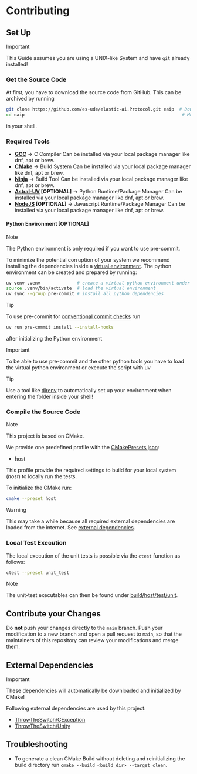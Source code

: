 # Contributing

## Set Up

> [!IMPORTANT]
> This Guide assumes you are using a UNIX-like System and have `git` already installed!

### Get the Source Code

At first, you have to download the source code from GitHub.
This can be archived by running

```bash
git clone https://github.com/es-ude/elastic-ai.Protocol.git eaip  # Download the Repository
cd eaip                                                            # Move inside the repository
```

in your shell.

### Required Tools

- **[GCC](https://gcc.gnu.org/)**
  -> C Compiler
  Can be installed via your local package manager like dnf, apt or brew.
- **[CMake](https://cmake.org)**
  -> Build System
  Can be installed via your local package manager like dnf, apt or brew.
- **[Ninja](https://ninja-build.org/)**
  -> Build Tool
  Can be installed via your local package manager like dnf, apt or brew.
- **[Astral-UV](https://docs.astral.sh/uv/) [OPTIONAL]**
  -> Python Runtime/Package Manager
  Can be installed via your local package manager like dnf, apt or brew.
- **[NodeJS](https://nodejs.org/en) [OPTIONAL]**
  -> Javascript Runtime/Package Manager
  Can be installed via your local package manager like dnf, apt or brew.

#### Python Environment [OPTIONAL]

> [!NOTE]
> The Python environment is only required if you want to use pre-commit.

To minimize the potential corruption of your system we recommend installing the dependencies inside
a [virtual environment](https://python.land/virtual-environments/virtualenv#How_to_create_a_Python_venv).
The python environment can be created and prepared by running:

```bash
uv venv .venv              # create a virtual python environment under `.venv/`
source .venv/bin/activate  # load the virtual environment
uv sync --group pre-commit # install all python dependencies
```

> [!TIP]
> To use pre-commit for [conventional commit checks](documentation/CONTRIBUTION.md#contribution-guidelines) run
>
> ```bash
> uv run pre-commit install --install-hooks
> ```
>
> after initializing the Python environment

> [!IMPORTANT]
> To be able to use pre-commit and the other python tools you have to load the virtual python environment or execute the
> script with uv
>
> > [!TIP]
> > Use a tool like [direnv](https://direnv.net/) to automatically set up your environment when entering the folder
> > inside your shell!

### Compile the Source Code

> [!NOTE]
> This project is based on CMake.

We provide one predefined profile with the [CMakePresets.json](CMakePresets.json):

- host

This profile provide the required settings to build for your local system (_host_) to locally run the tests.

To initialize the CMake run:

```bash
cmake --preset host
```

> [!WARNING]
> This may take a while because all required external dependencies are loaded from the internet.
> See [external dependencies](#external-dependencies).

### Local Test Execution

The local execution of the unit tests is possible via the `ctest` function as follows:

```bash
ctest --preset unit_test
```

> [!NOTE]
> The unit-test executables can then be found under [build/host/test/unit](build/host/test/unit).

## Contribute your Changes

Do **not** push your changes directly to the `main` branch.
Push your modification to a new branch and open a pull request to `main`, so that the maintainers of this repository can
review your modifications and merge them.

## External Dependencies

> [!IMPORTANT]
> These dependencies will automatically be downloaded and initialized by CMake!

Following external dependencies are used by this project:

- [ThrowTheSwitch/CException](https://github.com/ThrowTheSwitch/CException)
- [ThrowTheSwitch/Unity](https://github.com/ThrowTheSwitch/Unity)

## Troubleshooting

- To generate a clean CMake Build without deleting and reinitializing the build directory run
  `cmake --build <build_dir> --target clean`.
